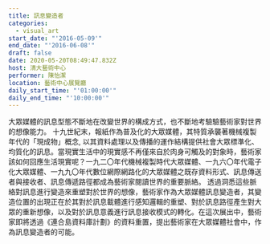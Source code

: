 ```yaml
---
title: 訊息變造者
categories:
  - visual_art
start_date: "'2016-05-09'"
end_date: "'2016-06-08'"
draft: false
date: 2020-05-20T08:49:47.832Z
host: 清大藝術中心
performer: 陳怡潔
location: 藝術中心展覽廳
daily_start_time: "'01:00:00'"
daily_end_time: "'10:00:00'"
---
```


大眾媒體的訊息型態不斷地在改變世界的構成方式，也不斷地考驗驗藝術家對世界的想像能力。 十九世紀末，報紙作為普及化的大眾媒體，其特質承襲著機械複製年代的「現成物」概念, 以其資料處理以及傳播的運作結構提供社會大眾標準化、均質化的訊息。當現實生活中的現實感不再僅來自於肉身可觸及的對象時，藝術家該如何回應生活現實呢？一九二〇年代機械複製時代大眾媒體、一九六〇年代電子化大眾媒體、一九九〇年代數位網際網路化的大眾媒體之既存資料形式、訊息傳送者與接收者、訊息傳遞路徑都成為藝術家閱讀世界的重要脈絡。 透過洞悉這些脈絡對訊息進行變造來重塑對於世界的想像，藝術家作為大眾媒體訊息變造者，其變造位置的出現正在於其對於訊息載體進行感知邏輯的重塑、對於訊息路徑產生對大眾的重新想像，以及對於訊息意義進行訊息接收模式的轉化。在這次展出中，藝術家即將透過《連合島資料庫計劃》的資料重置，提出藝術家在大眾媒體社會中，作為訊息變造者的可能。